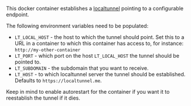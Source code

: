 This docker container establishes a [localtunnel](https://github.com/localtunnel/localtunnel) pointing to a configurable endpoint.

The following environment variables need to be populated:

* `LT_LOCAL_HOST` - the host to which the tunnel should point. Set this to a URL in a container to which this container has access to, for instance: `http://my-other-container`
* `LT_PORT` - which port on the host `LT_LOCAL_HOST` the tunnel should be pointed to.
* `LT_SUBDOMAIN` - the subdomain that you want to receive. 
* `LT_HOST` - to which localtunnel server the tunnel should be established. Defaults to `https://localtunnel.me`.

Keep in mind to enable autorestart for the container if you want it to reestablish the tunnel if it dies.
